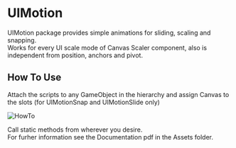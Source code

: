 # UIMotion
UIMotion package provides simple animations for sliding, scaling and snapping.\
Works for every UI scale mode of Canvas Scaler component, also is independent from position, anchors and pivot.

## How To Use
Attach the scripts to any GameObject in the hierarchy and assign Canvas to the slots (for UIMotionSnap and UIMotionSlide only)

![HowTo](https://user-images.githubusercontent.com/32217921/62420858-fe109400-b6a1-11e9-9dfe-3adc41b74bdd.png)

Call static methods from wherever you desire.\
For furher information see the Documentation pdf in the Assets folder.
